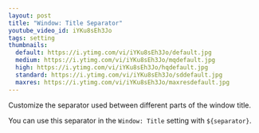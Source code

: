 ```yaml
---
layout: post
title: "Window: Title Separator"
youtube_video_id: iYKu8sEh3Jo
tags: setting
thumbnails:
  default: https://i.ytimg.com/vi/iYKu8sEh3Jo/default.jpg
  medium: https://i.ytimg.com/vi/iYKu8sEh3Jo/mqdefault.jpg
  high: https://i.ytimg.com/vi/iYKu8sEh3Jo/hqdefault.jpg
  standard: https://i.ytimg.com/vi/iYKu8sEh3Jo/sddefault.jpg
  maxres: https://i.ytimg.com/vi/iYKu8sEh3Jo/maxresdefault.jpg
---
```


Customize the separator used between different parts of the window title.

You can use this separator in the `Window: Title` setting with `${separator}`.

